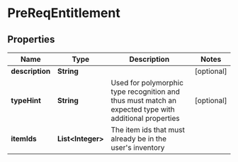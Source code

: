 
# PreReqEntitlement

## Properties
Name | Type | Description | Notes
------------ | ------------- | ------------- | -------------
**description** | **String** |  |  [optional]
**typeHint** | **String** | Used for polymorphic type recognition and thus must match an expected type with additional properties |  [optional]
**itemIds** | **List&lt;Integer&gt;** | The item ids that must already be in the user&#39;s inventory | 



